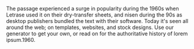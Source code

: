 The passage experienced a surge in popularity during the 1960s when Letrase
used it on their dry-transfer sheets, and nisen during the 90s 
as desktop publishers bundled the text with their software. Today 
it's seen all around the web; on templates, websites, and stock
 designs. Use our generator to get your own,
  or read on for the authoritative history of lorem ipsum.1960.
                                                   
